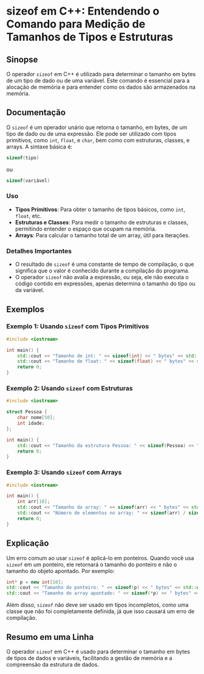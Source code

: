 <!--
Meta Description: # sizeof em C++: Entendendo o Comando para Medição de Tamanhos de Tipos e Estruturas ## Sinopse O operador `sizeof` em C++ é utilizado para determinar...
Meta Keywords: sizeof, tamanho, std, int, bytes
-->

# sizeof em C++: Entendendo o Comando para Medição de Tamanhos de Tipos e Estruturas

## Sinopse
O operador `sizeof` em C++ é utilizado para determinar o tamanho em bytes de um tipo de dado ou de uma variável. Este comando é essencial para a alocação de memória e para entender como os dados são armazenados na memória.

## Documentação
O `sizeof` é um operador unário que retorna o tamanho, em bytes, de um tipo de dado ou de uma expressão. Ele pode ser utilizado com tipos primitivos, como `int`, `float`, e `char`, bem como com estruturas, classes, e arrays. A sintaxe básica é:

```cpp
sizeof(tipo)
```
ou

```cpp
sizeof(variável)
```

### Uso
- **Tipos Primitivos**: Para obter o tamanho de tipos básicos, como `int`, `float`, etc.
- **Estruturas e Classes**: Para medir o tamanho de estruturas e classes, permitindo entender o espaço que ocupam na memória.
- **Arrays**: Para calcular o tamanho total de um array, útil para iterações.

### Detalhes Importantes
- O resultado de `sizeof` é uma constante de tempo de compilação, o que significa que o valor é conhecido durante a compilação do programa.
- O operador `sizeof` não avalia a expressão, ou seja, ele não executa o código contido em expressões, apenas determina o tamanho do tipo ou da variável.

## Exemplos
### Exemplo 1: Usando `sizeof` com Tipos Primitivos
```cpp
#include <iostream>

int main() {
    std::cout << "Tamanho de int: " << sizeof(int) << " bytes" << std::endl;
    std::cout << "Tamanho de float: " << sizeof(float) << " bytes" << std::endl;
    return 0;
}
```

### Exemplo 2: Usando `sizeof` com Estruturas
```cpp
#include <iostream>

struct Pessoa {
    char nome[50];
    int idade;
};

int main() {
    std::cout << "Tamanho da estrutura Pessoa: " << sizeof(Pessoa) << " bytes" << std::endl;
    return 0;
}
```

### Exemplo 3: Usando `sizeof` com Arrays
```cpp
#include <iostream>

int main() {
    int arr[10];
    std::cout << "Tamanho do array: " << sizeof(arr) << " bytes" << std::endl;
    std::cout << "Número de elementos no array: " << sizeof(arr) / sizeof(arr[0]) << std::endl;
    return 0;
}
```

## Explicação
Um erro comum ao usar `sizeof` é aplicá-lo em ponteiros. Quando você usa `sizeof` em um ponteiro, ele retornará o tamanho do ponteiro e não o tamanho do objeto apontado. Por exemplo:

```cpp
int* p = new int[10];
std::cout << "Tamanho do ponteiro: " << sizeof(p) << " bytes" << std::endl;  // Geralmente 4 ou 8 bytes, dependendo da arquitetura
std::cout << "Tamanho do array apontado: " << sizeof(*p) << " bytes" << std::endl;  // Tamanho de um int
```

Além disso, `sizeof` não deve ser usado em tipos incompletos, como uma classe que não foi completamente definida, já que isso causará um erro de compilação.

## Resumo em uma Linha
O operador `sizeof` em C++ é usado para determinar o tamanho em bytes de tipos de dados e variáveis, facilitando a gestão de memória e a compreensão da estrutura de dados.